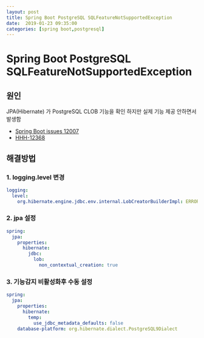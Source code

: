 ```yaml
---
layout: post
title: Spring Boot PostgreSQL SQLFeatureNotSupportedException
date:  2019-01-23 09:35:00 
categories: [spring boot,postgresql]
---
```


# Spring Boot PostgreSQL SQLFeatureNotSupportedException

## 원인

JPA(Hibernate) 가 PostgreSQL CLOB 기능을 확인 하지만 실제 기능 제공 안하면서 발생함

- [Spring Boot issues 12007](https://vkuzel.com/spring-boot-jpa-hibernate-atomikos-postgresql-exception)
- [HHH-12368](https://hibernate.atlassian.net/browse/HHH-12368)

## 해결방법

### 1. logging.level 변경

```yml
logging:
  level:
    org.hibernate.engine.jdbc.env.internal.LobCreatorBuilderImpl: ERROR
```

### 2. jpa 설정

```yml
spring:
  jpa:
    properties:
      hibernate:
        jdbc:
          lob:
            non_contextual_creation: true
```

### 3. 기능감지 비활성화후 수동 설정

```yml
spring:
  jpa:
    properties:
      hibernate:
        temp:
          use_jdbc_metadata_defaults: false
    database-platform: org.hibernate.dialect.PostgreSQL9Dialect
```